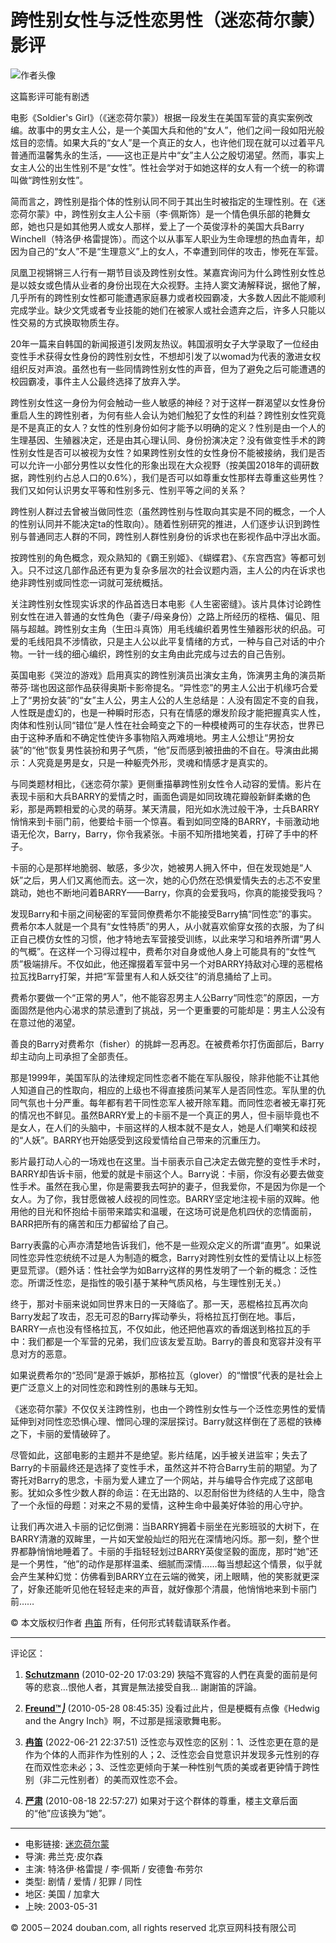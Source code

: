 # 跨性别女性与泛性恋男性（迷恋荷尔蒙）影评

![作者头像](https://img2.doubanio.com/icon/u1824339-151.jpg)

这篇影评可能有剧透

电影《Soldier's Girl》（《迷恋荷尔蒙》）根据一段发生在美国军营的真实案例改编。故事中的男女主人公，是一个美国大兵和他的“女人”，他们之间一段如阳光般炫目的恋情。如果大兵的“女人”是一个真正的女人，也许他们现在就可以过着平凡普通而温馨隽永的生活，——这也正是片中“女”主人公之殷切渴望。然而，事实上女主人公的出生性别不是“女性”。性社会学对于如她这样的女人有一个统一的称谓叫做“跨性别女性”。

简而言之，跨性别是指个体的性别认同不同于其出生时被指定的生理性别。在《迷恋荷尔蒙》中，跨性别女主人公卡丽（李·佩斯饰）是一个情色俱乐部的艳舞女郎，她也只是如其他男人或女人那样，爱上了一个英俊淳朴的美国大兵Barry Winchell（特洛伊·格雷提饰）。而这个以从事军人职业为生命理想的热血青年，却因为自己的“女人”不是“生理意义”上的女人，不幸遭到同伴的攻击，惨死在军营。

凤凰卫视锵锵三人行有一期节目谈及跨性别女性。某嘉宾询问为什么跨性别女性总是以妓女或色情从业者的身份出现在大众视野。主持人窦文涛解释说，据他了解，几乎所有的跨性别女性都可能遭遇家庭暴力或者校园霸凌，大多数人因此不能顺利完成学业。缺少文凭或者专业技能的她们在被家人或社会遗弃之后，许多人只能以性交易的方式换取物质生存。

20年一篇来自韩国的新闻报道引发网友热议。韩国淑明女子大学录取了一位经由变性手术获得女性身份的跨性别女性，不想却引发了以womad为代表的激进女权组织反对声浪。虽然也有一些同情跨性别女性的声音，但为了避免之后可能遭遇的校园霸凌，事件主人公最终选择了放弃入学。

跨性别女性这一身份为何会触动一些人敏感的神经？对于这样一群渴望以女性身份重启人生的跨性别者，为何有些人会认为她们触犯了女性的利益？跨性别女性究竟是不是真正的女人？女性的性别身份如何才能予以明确的定义？性别是由一个人的生理基因、生殖器决定，还是由其心理认同、身份扮演决定？没有做变性手术的跨性别女性是否可以被视为女性？如果跨性别女性的女性身份不能被接纳，我们是否可以允许一小部分男性以女性化的形象出现在大众视野（按美国2018年的调研数据，跨性别约占总人口的0.6%），我们是否可以如尊重女性那样去尊重这些男性？我们又如何认识男女平等和性别多元、性别平等之间的关系？

跨性别人群过去曾被当做同性恋（虽然跨性别与性取向其实是不同的概念，一个人的性别认同并不能决定ta的性取向）。随着性别研究的推进，人们逐步认识到跨性别与普通同志人群的不同，跨性别人群性别身份的诉求也在影视作品中浮出水面。

按跨性别的角色概念，观众熟知的《霸王别姬》、《蝴蝶君》、《东宫西宫》等都可划入。只不过这几部作品还有更为复杂多层次的社会议题内涵，主人公的内在诉求也绝非跨性别或同性恋一词就可笼统概括。

关注跨性别女性现实诉求的作品首选日本电影《人生密密缝》。该片具体讨论跨性别女性在进入普通的女性角色（妻子/母亲身份）之路上所经历的桎梏、偏见、阻隔与超越。跨性别女主角（生田斗真饰）用毛线编织着男性生殖器形状的织品。可爱的毛线阳具不涉情欲，只是主人公以此平复情绪的方式，一种与自己对话的中介物。一针一线的细心编织，跨性别的女主角由此完成与过去的自己告别。

英国电影《哭泣的游戏》启用真实的跨性别演员出演女主角，饰演男主角的演员斯蒂芬·瑞也因这部作品获得奥斯卡影帝提名。“异性恋”的男主人公出于机缘巧合爱上了“男扮女装”的“女”主人公，男主人公的人生总结是：人没有固定不变的自我，人性既是虚幻的，也是一种瞬时形态，只有在情感的爆发阶段才能把握真实人性，肉体和性别认同“错位”是人性在社会畸变之下的一种模棱两可的生存状态，世界已由于这种矛盾和不确定性使许多事物陷入两难境地。男主人公想让“男扮女装”的“他”恢复男性装扮和男子气质，“他”反而感到被扭曲的不自在。导演由此揭示：人究竟是男是女，只是一种躯壳外形，灵魂和情感才是真实的。

与同类题材相比，《迷恋荷尔蒙》更侧重描摹跨性别女性令人动容的爱情。影片在表现卡丽和大兵BARRY的爱情之时，画面色调是如同玫瑰花瓣般新鲜柔嫩的色彩，那是两颗相爱的心灵的萌芽。某天清晨，阳光如水洗过般干净，士兵BARRY悄悄来到卡丽门前，他要给卡丽一个惊喜。看到如同空降的BARRY，卡丽激动地语无伦次，Barry，Barry，你令我紧张。卡丽不知所措地笑着，打碎了手中的杯子。

卡丽的心是那样地脆弱、敏感，多少次，她被男人拥入怀中，但在发现她是“人妖”之后，男人们又离他而去。这一次，她的心仍然在恐惧爱情失去的忐忑不安里跳动，她也不断地问着BARRY——Barry，你真的会爱我吗，你真的能接受我吗？

发现Barry和卡丽之间秘密的军营同僚费希尔不能接受Barry搞“同性恋”的事实。费希尔本人就是一个具有“女性特质”的男人，从小就喜欢偷穿女孩的衣服，为了纠正自己模仿女性的习惯，他才特地去军营接受训练，以此来学习和培养所谓“男人的气概”。在这样一个习得过程中，费希尔对自身或他人身上可能具有的“女性气质”极端排斥。不仅如此，他还撺掇着军营中另一个对BARRY持敌对心理的恶棍格拉瓦找Barry打架，并把“军营里有人和人妖交往”的消息捅给了上司。

费希尔要做一个“正常的男人”，他不能容忍男主人公Barry“同性恋”的原因，一方面固然是他内心渴求的禁忌遭到了挑战，另一个更重要的可能却是：男主人公没有在意过他的渴望。

善良的Barry对费希尔（fisher）的挑衅一忍再忍。在被费希尔打伤面部后，Barry却主动向上司承担了全部责任。

那是1999年，美国军队的法律规定同性恋者不能在军队服役，除非他能不让其他人知道自己的性取向，相应的上级也不得直接质问某军人是否同性恋。军队里的仇同气氛也十分严重。每年都有若干同性恋军人被开除军籍。而同性恋者被无辜打死的情况也不鲜见。虽然BARRY爱上的卡丽不是一个真正的男人，但卡丽毕竟也不是女人，在人们的头脑中，卡丽这样的人根本就不是女人，她是人们嘲笑和歧视的“人妖”。BARRY也开始感受到这段爱情给自己带来的沉重压力。

影片最打动人心的一场戏也在这里。当卡丽表示自己决定去做完整的变性手术时，BARRY却告诉卡丽，他爱的就是卡丽这个人。Barry说：卡丽，你没有必要去做变性手术。虽然在我心里，你是需要我去呵护的妻子，但我爱你，不是因为你是一个女人。为了你，我甘愿做被人歧视的同性恋。BARRY坚定地注视卡丽的双眸。他用他的目光和怀抱给卡丽带来踏实和温暖，在这场可说是危机四伏的恋情面前，BARR把所有的痛苦和压力都留给了自己。

Barry表露的心声亦清楚地告诉我们，他不是一些观众定义的所谓“直男”。如果说同性恋异性恋统统不过是人为制造的概念，Barry对跨性别女性的爱情让以上标签更显荒谬。（题外话：性社会学为如Barry这样的男性发明了一个新的概念：泛性恋。所谓泛性恋，是指性的吸引基于某种气质风格，与生理性别无关。）

终于，那对卡丽来说如同世界末日的一天降临了。那一天，恶棍格拉瓦再次向Barry发起了攻击，忍无可忍的Barry挥动拳头，将格拉瓦打倒在地。事后，BARRY一点也没有怪格拉瓦，不仅如此，他还把他喜欢的香烟送到格拉瓦的手中：我们都是一个军营的兄弟，我们应该友爱互助。Barry的善良和宽容并没有平息对方的恶意。

如果说费希尔的“恐同”是源于嫉妒，那格拉瓦（glover）的“憎恨”代表的是社会上更广泛意义上的对同性恋和跨性别的愚昧与无知。

《迷恋荷尔蒙》不仅仅关注跨性别，也由一个跨性别女性与一个泛性恋男性的爱情延伸到对同性恋恐惧心理、憎同心理的深层探讨。Barry就这样倒在了恶棍的铁棒之下，卡丽的爱情破碎了。

尽管如此，这部电影的主题并不是绝望。影片结尾，凶手被关进监牢；失去了Barry的卡丽最终还是选择了变性手术，虽然这并不符合Barry生前的期望。为了寄托对Barry的思念，卡丽为爱人建立了一个网站，并与编导合作完成了这部电影。犹如众多性少数人群的命运：在无出路的、以忍耐俗世为终结的人生中，隐含了一个永恒的母题：对来之不易的爱情，这种生命中最美好体验的用心守护。

让我们再次进入卡丽的记忆倒溯：当BARRY拥着卡丽坐在光影班驳的大树下，在BARRY清澈的双眸里，一片如天堂般灿烂的阳光在深情地闪烁。那一刻，整个世界都静悄悄地睡着了。卡丽的手指轻轻划过BARRY英俊坚毅的面庞，那时“她”还是一个男性，“他”的动作是那样温柔、细腻而深情……每当想起这个情景，似乎就会产生某种幻觉：仿佛看到BARRY立在云端的微笑，闭上眼睛，他的笑影就更深了，好象还能听见他在轻轻走来的声音，就好像那个清晨，他悄悄地来到卡丽门前……

© 本文版权归作者 [冉笛](https://www.douban.com/people/randidianying/) 所有，任何形式转载请联系作者。

---

评论区：

1. **[Schutzmann](https://www.douban.com/people/17318441)** (2010-02-20 17:03:29)
   狹隘不寬容的人們在真愛的面前是何等的悲哀…恨他人者，其實是無法接受自我… 謝謝笛的評論。

2. **[Freund™⎠](https://www.douban.com/people/3281834)** (2010-05-28 08:45:35)
   没看过此片，但是梗概有点像《Hedwig and the Angry Inch》啊，不过那是摇滚歌舞电影。

3. **[冉笛](https://www.douban.com/people/randidianying/)** (2022-06-21 22:37:51)
   泛性恋与双性恋的区别：1、泛性恋更在意的是作为个体的人而非作为性别的人；2、泛性恋会自觉意识并发现多元性别的存在而双性恋未必；3、泛性恋更倾向于某一种性别气质的美或者更钟情于跨性别（非二元性别者）的美而双性恋不会。

4. **[严肃](https://www.douban.com/people/2150136)** (2010-08-18 22:57:27)
   如果对于这个群体的尊重，楼主文章后面的“他”应该换为“她”。

---

-   电影链接: [迷恋荷尔蒙](https://movie.douban.com/subject/1773216/)
-   导演: 弗兰克·皮尔森
-   主演: 特洛伊·格雷提 / 李·佩斯 / 安德鲁·布劳尔
-   类型: 剧情 / 爱情 / 犯罪 / 同性
-   地区: 美国 / 加拿大
-   上映: 2003-05-31

© 2005－2024 douban.com, all rights reserved 北京豆网科技有限公司